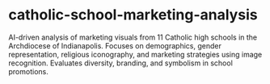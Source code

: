 # catholic-school-marketing-analysis
AI-driven analysis of marketing visuals from 11 Catholic high schools in the Archdiocese of Indianapolis. Focuses on demographics, gender representation, religious iconography, and marketing strategies using image recognition. Evaluates diversity, branding, and symbolism in school promotions.

